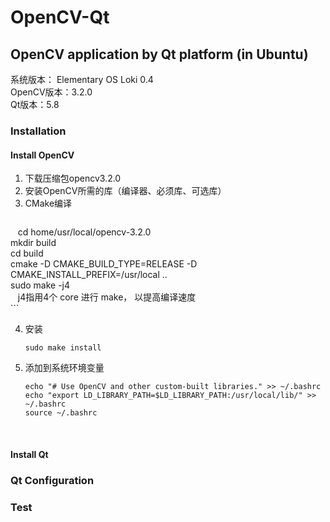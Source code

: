 # OpenCV-Qt
OpenCV application by Qt platform (in Ubuntu)
---
  
系统版本： Elementary OS Loki 0.4  
OpenCV版本：3.2.0  
Qt版本：5.8

### Installation
#### Install OpenCV
1. 下载压缩包opencv3.2.0
2. 安装OpenCV所需的库（编译器、必须库、可选库）
3. CMake编译
    ```
    cd home/usr/local/opencv-3.2.0  
    mkdir build  
    cd build  
    cmake -D CMAKE_BUILD_TYPE=RELEASE -D CMAKE_INSTALL_PREFIX=/usr/local ..  
    sudo make -j4  
    j4指用4个 core 进行 make， 以提高编译速度  
    ```  

  
  
4. 安装   
    ```  
    sudo make install  
    ``` 

  
  
5. 添加到系统环境变量  
    ```  
    echo "# Use OpenCV and other custom-built libraries." >> ~/.bashrc
    echo "export LD_LIBRARY_PATH=$LD_LIBRARY_PATH:/usr/local/lib/" >> ~/.bashrc
    source ~/.bashrc
    ```
  
   
  
  
#### Install Qt


### Qt Configuration


### Test
